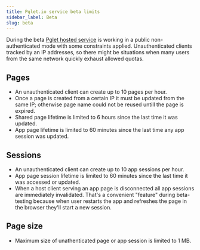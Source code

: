 ```yaml
---
title: Pglet.io service beta limits
sidebar_label: Beta
slug: beta
---
```


During the beta [Pglet hosted service](/docs/pglet-service) is working in a public non-authenticated mode with some constraints applied.
Unauthenticated clients tracked by an IP addresses, so there might be situations when many users from the same network quickly exhaust allowed quotas.

## Pages

* An unauthenticated client can create up to 10 pages per hour.
* Once a page is created from a certain IP it must be updated from the same IP; otherwise page name could not be reused untill the page is expired.
* Shared page lifetime is limited to 6 hours since the last time it was updated.
* App page lifetime is limited to 60 minutes since the last time any app session was updated.

## Sessions

* An unauthenticated client can create up to 10 app sessions per hour.
* App page session lifetime is limited to 60 minutes since the last time it was accessed or updated.
* When a host client serving an app page is disconnected all app sessions are immediately invalidated.
  That's a convenient "feature" during beta-testing because when user restarts the app and refreshes the page in the browser they'll start a new session.

## Page size

* Maximum size of unathenticated page or app session is limited to 1 MB.

